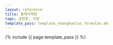 ```yaml
---
layout: reference
title: 통맥사역탕
tags: 상한론, 처방
template_pass: template_shanghanlun_formulas.md
---
```



{% include {{ page.template_pass }} %}